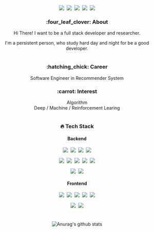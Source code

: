 <div align="center">
<a href="https://www.youtube.com/channel/UC7g9pnw7vjk80JUsxme7pBQ" target="_blank"><img src="https://img.shields.io/badge/YouTube-Dol AI-white?style=plastic&logo=youtube&logoColor=red"/></a>&nbsp;&nbsp;<a href="http://swooky.site/blog/about/1" target="_blank"><img src="https://img.shields.io/badge/Django Blog-About-white?style=plastic&logo=Django&logoColor=green"/></a>&nbsp;&nbsp;<a href="https://sungwookyoo.github.io/" target="_blank"><img src="https://img.shields.io/badge/Jekyll Blog-Data is new oil-white?style=plastic&logo=jekyll&logoColor=red"/></a>&nbsp;&nbsp<a href="https://www.linkedin.com/in/sung-wook-yoo-b98235165" target="_blank"><img src="https://img.shields.io/badge/LinkedIn-About-white?style=plastic&logo=linkedin&logoColor=blue"/></a>&nbsp;&nbsp;<a href="mailto:l22491360@gmail.com" target="_blank"><img src="https://img.shields.io/badge/-Gmail-d14836?style=flat-square&logo=Gmail&logoColor=white&link=mailto:l22491360@gmail.com"/></a>

<h3> :four_leaf_clover: About </h3>
  
<p>Hi There! I want to be a full stack developer and researcher.</p>
<p>I'm a persistent person, who study hard day and night for be a good developer.</p> 

#
<h3> :hatching_chick: Career </h3>
Software Engineer in Recommender System

<h3> :carrot: Interest </h3>
Algorithm <br>
Deep / Machine / Reinforcement Learing

#
<h3> 🔥 Tech Stack </h3>
<h4> Backend </h4>
<p><img src="https://img.shields.io/badge/Python-white?style=flat&logo=Python&logoColor=#3776AB"/>&nbsp;&nbsp;<img src="https://img.shields.io/badge/c++-gray?style=flat&logo=cplusplus&logoColor=blue"/>&nbsp;&nbsp;<img src="https://img.shields.io/badge/scala-white?style=flat&logo=scala&logoColor=red"/>&nbsp;&nbsp;<img src="https://img.shields.io/badge/Java-white?style=flat&logo=Java&logoColor=blue"/></p>

<p><img src="https://img.shields.io/badge/MySQL-gray?style=flat&logo=MySQL&logoColor=blue"/>&nbsp;&nbsp;<img src="https://img.shields.io/badge/MongoDB-white?style=flat&logo=mongodb&logoColor=green"/>&nbsp;&nbsp;<img src="https://img.shields.io/badge/Redis-0769AD?style=flat&logo=redis&logoColor=black"/>&nbsp;&nbsp;<img src="https://img.shields.io/badge/Rocksdb-pink?style=flat&logo=rocksdb&logoColor=764ABC"/>&nbsp;&nbsp;<img src="https://img.shields.io/badge/Kafka-0769AD?style=flat&logo=kafka&logoColor=black"/></p>
  
<p><img src="https://img.shields.io/badge/Kubernetes-0769AD?style=flat&logo=kubernetes&logoColor=black"/>&nbsp;&nbsp;<img src="https://img.shields.io/badge/Docker-gray?style=flat&logo=docker&logoColor=blue"/></p>
  
<h4> Frontend </h4>
<p><img src="https://img.shields.io/badge/HTML5-E34F26?style=flat&logo=html5&logoColor=white"/>&nbsp;&nbsp;<img src="https://img.shields.io/badge/CSS3-1572B6?style=flat&logo=css3&logoColor=white"/>&nbsp;&nbsp;<img src="https://img.shields.io/badge/JavaScript-gray?style=flat&logo=JavaScript&logoColor=F7DF1E"/>&nbsp;&nbsp;<img src="https://img.shields.io/badge/React-gray?style=flat&logo=React&logoColor=61DAFB"/>&nbsp;&nbsp;<img src="https://img.shields.io/badge/django-white?style=flat&logo=django&logoColor=green"/></p>

<p><img src="https://img.shields.io/badge/GitHub-gray?style=flat&logo=GitHub&logoColor=black"/>&nbsp;&nbsp;<img src="https://img.shields.io/badge/Git-blue?style=flat&logo=Git&logoColor=F05032"/></p>
  
#
![Anurag's github stats](https://github-readme-stats.vercel.app/api?username=swyo&show_icons=true&theme=tokyonight)
</div>
